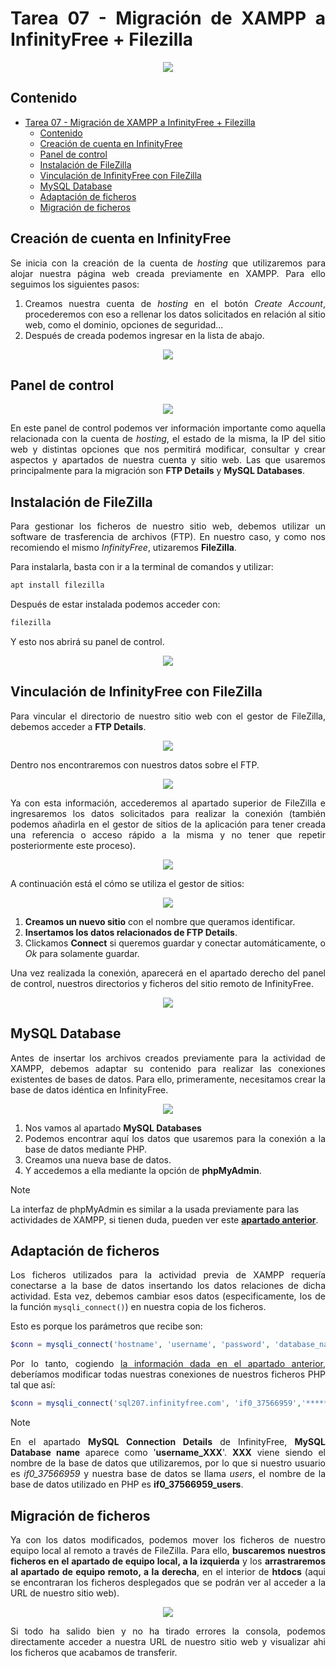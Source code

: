 <div align=justify>

# Tarea 07 - Migración de XAMPP a InfinityFree + Filezilla

<div align=center>  
    <img src="./img/cover.gif">
</div>

## Contenido


- [Tarea 07 - Migración de XAMPP a InfinityFree + Filezilla](#tarea-07---migración-de-xampp-a-infinityfree--filezilla)
  - [Contenido](#contenido)
  - [Creación de cuenta en InfinityFree](#creación-de-cuenta-en-infinityfree)
  - [Panel de control](#panel-de-control)
  - [Instalación de FileZilla](#instalación-de-filezilla)
  - [Vinculación de InfinityFree con FileZilla](#vinculación-de-infinityfree-con-filezilla)
  - [MySQL Database](#mysql-database)
  - [Adaptación de ficheros](#adaptación-de-ficheros)
  - [Migración de ficheros](#migración-de-ficheros)


## Creación de cuenta en InfinityFree

Se inicia con la creación de la cuenta de _hosting_ que utilizaremos para alojar nuestra página web creada previamente en XAMPP. Para ello seguimos los siguientes pasos:

1. Creamos nuestra cuenta de _hosting_ en el botón _Create Account_, procederemos con eso a rellenar los datos solicitados en relación al sitio web, como el dominio, opciones de seguridad...
2. Después de creada podemos ingresar en la lista de abajo.

<div align=center>  
    <img src="./img/step1.png">
</div>

## Panel de control 

<div align=center>  
    <img src="./img/step2.png">
</div>

En este panel de control podemos ver información importante como aquella relacionada con la cuenta de _hosting_, el estado de la misma, la IP del sitio web y distintas opciones que nos permitirá modificar, consultar y crear aspectos y apartados de nuestra cuenta y sitio web. Las que usaremos principalmente para la migración son __FTP Details__ y __MySQL Databases__.

## Instalación de FileZilla

Para gestionar los ficheros de nuestro sitio web, debemos utilizar un software de trasferencia de archivos (FTP). En nuestro caso, y como nos recomiendo el mismo _InfinityFree_, utizaremos __FileZilla__.

Para instalarla, basta con ir a la terminal de comandos y utilizar:
```sh
apt install filezilla
```

Después de estar instalada podemos acceder con:
```sh
filezilla
```

Y esto nos abrirá su panel de control.

<div align=center>  
    <img src="./img/step3.png">
</div>

## Vinculación de InfinityFree con FileZilla

Para vincular el directorio de nuestro sitio web con el gestor de FileZilla, debemos acceder a __FTP Details__.

<div align=center>  
    <img src="./img/step4.png">
</div>

Dentro nos encontraremos con nuestros datos sobre el FTP.

<div align=center>  
    <img src="./img/step5.png">
</div>

Ya con esta información, accederemos al apartado superior de FileZilla e ingresaremos los datos solicitados para realizar la conexión (también podemos añadirla en el gestor de sitios de la aplicación para tener creada una referencia o acceso rápido a la misma y no tener que repetir posteriormente este proceso).

<div align=center>  
    <img src="./img/step6.png">
</div>

A continuación está el cómo se utiliza el gestor de sitios:

<div align=center>  
    <img src="./img/step7.png">
</div>

1. __Creamos un nuevo sitio__ con el nombre que queramos identificar.
2. __Insertamos los datos relacionados de FTP Details__.
3. Clickamos __Connect__ si queremos guardar y conectar automáticamente, o _Ok_ para solamente guardar.

Una vez realizada la conexión, aparecerá en el apartado derecho del panel de control, nuestros directorios y ficheros del sitio remoto de InfinityFree.

<div align=center>  
    <img src="./img/step8.png">
</div>

## MySQL Database

Antes de insertar los archivos creados previamente para la actividad de XAMPP, debemos adaptar su contenido para realizar las conexiones existentes de bases de datos. Para ello, primeramente, necesitamos crear la base de datos idéntica en InfinityFree.

<div align=center>  
    <img src="./img/step9.png">
</div>

1. Nos vamos al apartado __MySQL Databases__
2. Podemos encontrar aquí los datos que usaremos para la conexión a la base de datos mediante PHP.
3. Creamos una nueva base de datos.
4. Y accedemos a ella mediante la opción de __phpMyAdmin__. 

</div>

> [!NOTE]  
> La interfaz de phpMyAdmin es similar a la usada previamente para las actividades de XAMPP, si tienen duda, pueden ver este [__apartado anterior__](../tarea4/README.md#creación-de-tablas-en-la-base-de-datos).

<div align=justify>

## Adaptación de ficheros

Los ficheros utilizados para la actividad previa de XAMPP requería conectarse a la base de datos insertando los datos relaciones de dicha actividad. Esta vez, debemos cambiar esos datos (especificamente, los de la función `mysqli_connect()`) en nuestra copia de los ficheros.

Esto es porque los parámetros que recibe son:
```php
$conn = mysqli_connect('hostname', 'username', 'password', 'database_name')
```

Por lo tanto, cogiendo [la información dada en el apartado anterior](#mysql-database), deberíamos modificar todas nuestras conexiones de nuestros ficheros PHP tal que así:

```php
$conn = mysqli_connect('sql207.infinityfree.com', 'if0_37566959','************', 'if0_37566959_users')
```

> [!NOTE]  
> En el apartado __MySQL Connection Details__ de InfinityFree, __MySQL Database name__ aparece como '__username_XXX__'. __XXX__ viene siendo el nombre de la base de datos que utilizaremos, por lo que si nuestro usuario es *if0_37566959* y nuestra base de datos se llama *users*, el nombre de la base de datos utilizado en PHP es __if0_37566959_users__.

## Migración de ficheros

Ya con los datos modificados, podemos mover los ficheros de nuestro equipo local al remoto a través de FileZilla. Para ello, __buscaremos nuestros ficheros en el apartado de equipo local, a la izquierda__ y los __arrastraremos al apartado de equipo remoto, a la derecha__, en el interior de __htdocs__ (aqui se encontraran los ficheros desplegados que se podrán ver al acceder a la URL de nuestro sitio web).

<div align=center>  
    <img src="./img/step10.png">
</div>

Si todo ha salido bien y no ha tirado errores la consola, podemos directamente acceder a nuestra URL de nuestro sitio web y visualizar ahi los ficheros que acabamos de transferir.

</div>
